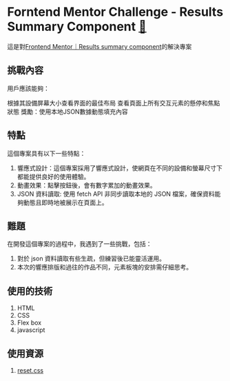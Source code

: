 # Forntend Mentor Challenge - Results Summary Component [🔗]()

這是對[Frontend Mentor｜Results summary component](https://www.frontendmentor.io/challenges/results-summary-component-CE_K6s0maV/hub)的解決專案

## 挑戰內容
用戶應該能夠：

根據其設備屏幕大小查看界面的最佳布局
查看頁面上所有交互元素的懸停和焦點狀態
獎勵：使用本地JSON數據動態填充內容

## 特點
這個專案具有以下一些特點：
1. 響應式設計：這個專案採用了響應式設計，使網頁在不同的設備和螢幕尺寸下都能提供良好的使用體驗。
2. 動畫效果：點擊按鈕後，會有數字累加的動畫效果。
3. JSON 資料讀取: 使用 fetch API 非同步讀取本地的 JSON 檔案，確保資料能夠動態且即時地被展示在頁面上。

## 難題
在開發這個專案的過程中，我遇到了一些挑戰，包括：

1. 對於 json 資料讀取有些生疏，但練習後已能靈活運用。
2. 本次的響應排版和過往的作品不同，元素板塊的安排需仔細思考。

## 使用的技術
1. HTML
2. CSS
3. Flex box
4. javascript

## 使用資源
1. [reset.css](https://meyerweb.com/eric/tools/css/reset/)
